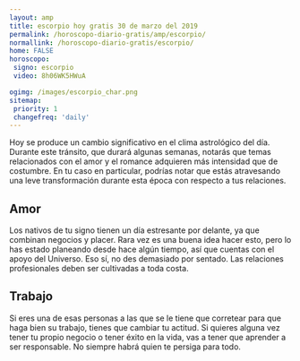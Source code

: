 ```yaml
---
layout: amp
title: escorpio hoy gratis 30 de marzo del 2019 
permalink: /horoscopo-diario-gratis/amp/escorpio/
normallink: /horoscopo-diario-gratis/escorpio/
home: FALSE
horoscopo:
 signo: escorpio
 video: 8h06WK5HWuA

ogimg: /images/escorpio_char.png
sitemap:
 priority: 1
 changefreq: 'daily'
---
```



Hoy se produce un cambio significativo en el clima astrológico del día. Durante este tránsito, que durará algunas semanas, notarás que temas relacionados con el amor y el romance adquieren más intensidad que de costumbre. En tu caso en particular, podrías notar que estás atravesando una leve transformación durante esta época con respecto a tus relaciones.

## Amor

Los nativos de tu signo tienen un día estresante por delante, ya que combinan negocios y placer. Rara vez es una buena idea hacer esto, pero lo has estado planeando desde hace algún tiempo, así que cuentas con el apoyo del Universo. Eso sí, no des demasiado por sentado. Las relaciones profesionales deben ser cultivadas a toda costa.

## Trabajo

Si eres una de esas personas a las que se le tiene que corretear para que haga bien su trabajo, tienes que cambiar tu actitud. Si quieres alguna vez tener tu propio negocio o tener éxito en la vida, vas a tener que aprender a ser responsable. No siempre habrá quien te persiga para todo.